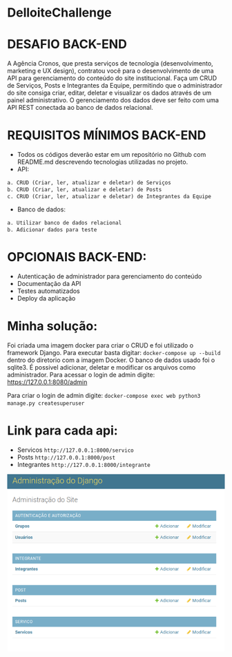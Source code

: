 # DelloiteChallenge

# DESAFIO BACK-END

A Agência Cronos, que presta serviços de tecnologia (desenvolvimento, marketing e UX
design), contratou você para o desenvolvimento de uma API para gerenciamento do
conteúdo do site institucional.
Faça um CRUD de Serviços, Posts e Integrantes da Equipe, permitindo que o administrador
do site consiga criar, editar, deletar e visualizar os dados através de um painel
administrativo.
O gerenciamento dos dados deve ser feito com uma API REST conectada ao banco de
dados relacional.

# REQUISITOS MÍNIMOS BACK-END


- Todos os códigos deverão estar em um repositório no Github com README.md
descrevendo tecnologias utilizadas no projeto.
- API:
```
a. CRUD (Criar, ler, atualizar e deletar) de Serviços
b. CRUD (Criar, ler, atualizar e deletar) de Posts
c. CRUD (Criar, ler, atualizar e deletar) de Integrantes da Equipe
```
- Banco de dados:
```
a. Utilizar banco de dados relacional
b. Adicionar dados para teste
```
# OPCIONAIS BACK-END:


- Autenticação de administrador para gerenciamento do conteúdo
- Documentação da API
- Testes automatizados
- Deploy da aplicação

# Minha solução:

Foi criada uma imagem docker para criar o CRUD e foi utilizado o framework Django.
Para executar basta digitar: 
`docker-compose up --build`
 dentro do diretorio com a imagem Docker.
O banco de dados usado foi o sqlite3.
É possivel adicionar, deletar e modificar os arquivos como administrador.
Para acessar o login de admin digite: 
https://127.0.0.1:8080/admin

Para criar o login de admin digite:
`docker-compose exec web python3 manage.py createsuperuser`
# Link para cada api:
- Servicos
 `http://127.0.0.1:8000/servico`
- Posts
 `http://127.0.0.1:8000/post`
- Integrantes
 `http://127.0.0.1:8000/integrante`
 
![alt text](https://raw.githubusercontent.com/masuta16/DelloiteChallenge/main/images/Screenshot%20from%202022-02-06%2014-39-09.png)


